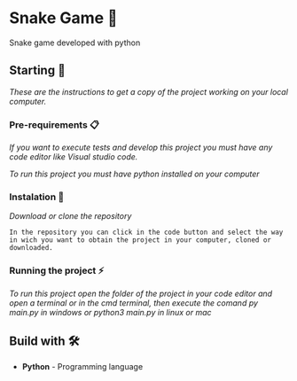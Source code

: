 # Snake Game 🐍
Snake game developed with python

## Starting 🚀

_These are the instructions to get a copy of the project working on your local computer._

### Pre-requirements 📋

_If you want to execute tests and develop this project you must have any code editor like Visual studio code._

_To run this project you must have python installed on your computer_

### Instalation 🔧

_Download or clone the repository_

```
In the repository you can click in the code button and select the way in wich you want to obtain the project in your computer, cloned or downloaded.
```
### Running the project ⚡
_To run this project open the folder of the project in your code editor and open a terminal or in the cmd terminal, then execute the comand *py main.py* in windows or *python3 main.py* in linux or mac_
## Build with 🛠️

* **Python** - Programming language